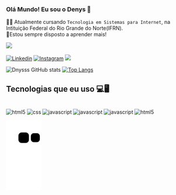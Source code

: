 ### Olá Mundo! Eu sou o Denys 👋

🧑‍💻 Atualmente cursando `Tecnologia em Sistemas para Internet`, na Intituição Federal do Rio Grande do Norte(IFRN).<br/>
📝Estou sempre disposto a aprender mais!

<img width="150" src="https://media.tenor.com/Ej61YncopSEAAAAM/what-does-it-mean-mysterion.gif" />

  [![Linkedin](https://img.shields.io/badge/LinkedIn-0077B5?style=for-the-badge&logo=linkedin&logoColor=white)](https://www.linkedin.com/in/denys-michael-31063827a/)
  [![Instagram](https://img.shields.io/badge/Instagram-E4405F?style=for-the-badge&logo=instagram&logoColor=white)](https://www.instagram.com/denysmchl/)
  <a href = "mailto:denysmchl@gmail.com"><img src="https://img.shields.io/badge/Gmail-D14836?style=for-the-badge&logo=gmail&logoColor=white" target="_blank"></a>

![Dnysss GitHub stats](https://github-readme-stats.vercel.app/api?username=Dnysss&show_icons=true&theme=dracula)
[![Top Langs](https://github-readme-stats.vercel.app/api/top-langs/?username=Dnysss&show_icons=true&theme=dracula)](https://github.com/Dnysss/github-readme-stats)
<div>
  
</div>

## Tecnologias que eu uso 💻🖥️
<div style="display: inline_block"><br/>
  <img aling="center" alt="html5" src="https://img.shields.io/badge/HTML5-E34F26?style=for-the-badge&logo=html5&logoColor=white" />
  <img aling="center" alt="css" src="https://img.shields.io/badge/CSS3-1572B6?style=for-the-badge&logo=css3&logoColor=white" />
  <img aling="center" alt="javascript" src="https://img.shields.io/badge/JavaScript-323330?style=for-the-badge&logo=javascript&logoColor=F7DF1E" />
  <img aling="center" alt="javascript" src="https://img.shields.io/badge/Node.js-43853D?style=for-the-badge&logo=node.js&logoColor=white" />
  <img aling="center" alt="javascript" src="https://img.shields.io/badge/React-20232A?style=for-the-badge&logo=react&logoColor=61DAFB" />
  <img aling="center" alt="html5" src="https://img.shields.io/badge/Linux-FCC624?style=for-the-badge&logo=linux&logoColor=black" />
</div>

![snake gif](https://github.com/Dnysss/Dnysss/blob/output/github-contribution-grid-snake.svg)

<!--
**Dnysss/Dnysss** is a ✨ _special_ ✨ repository because its `README.md` (this file) appears on your GitHub profile.

Here are some ideas to get you started:

- 🔭 I’m currently working on ...
- 🌱 I’m currently learning ...
- 👯 I’m looking to collaborate on ...
- 🤔 I’m looking for help with ...
- 💬 Ask me about ...
- 📫 How to reach me: ...
- 😄 Pronouns: ...
- ⚡ Fun fact: ...
-->
